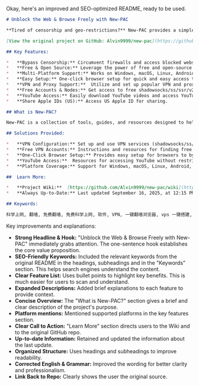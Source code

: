 Okay, here's an improved and SEO-optimized README, ready to be used.

```markdown
# Unblock the Web & Browse Freely with New-PAC

**Tired of censorship and geo-restrictions?** New-PAC provides a simple and effective solution for accessing the open internet.

[View the original project on GitHub: Alvin9999/new-pac](https://github.com/Alvin9999/new-pac)

## Key Features:

*   **Bypass Censorship:** Circumvent firewalls and access blocked websites and content.
*   **Free & Open Source:** Leverage the power of free and open-source technologies for unrestricted browsing.
*   **Multi-Platform Support:** Works on Windows, macOS, Linux, Android, iOS, and routers.
*   **Easy Setup:** One-click browser setup for quick and easy access to the open web.
*   **VPN and Proxy Support:**  Utilize and set up popular VPN and proxy protocols like shadowsocks/ss/ssr/v2ray/goflyway for secure and anonymous browsing.
*   **Free Accounts & Nodes:** Get access to free shadowsocks/ss/ssr/v2ray/goflyway accounts/nodes to start browsing.
*   **YouTube Access:** Easily download YouTube videos and access YouTube mirrors for unrestricted viewing.
*   **Share Apple IDs (US):** Access US Apple ID for sharing.

## What is New-PAC?

New-PAC is a collection of tools, guides, and resources designed to help users bypass internet censorship and access the open web. It provides solutions for various platforms, including computers, smartphones, and routers.  It offers a variety of methods, including VPN configuration and one-click browser setup, making it easy for both beginners and experienced users to unblock websites and browse freely.

## Solutions Provided:

*   **VPN Configuration:** Set up and use VPN services (shadowsocks/ss/ssr/v2ray/goflyway).
*   **Free VPN Accounts:** Instructions and resources for finding free VPN accounts and nodes.
*   **One-Click Browser Setup:** Provides easy setup for browsers to bypass restrictions.
*   **YouTube Access:**  Resources for accessing YouTube without restrictions (mirror sites and download options).
*   **Platform Coverage:** Support for Windows, macOS, Linux, Android, iOS, and router-based solutions.

##  Learn More:

*   **Project Wiki:**  [https://github.com/Alvin9999/new-pac/wiki](https://github.com/Alvin9999/new-pac/wiki)
*   **Always Up-to-Date:** Last updated September 16, 2025, at 12:15 PM (Beijing Time).  (This has been updated to reflect the original text.)

## Keywords:

科学上网, 翻墙, 免费翻墙, 免费科学上网, 软件, VPN, 一键翻墙浏览器, vps 一键搭建, 翻墙服务器, 脚本, 教程, shadowsocks, ss, ssr, v2ray, goflyway, 自由上网, fanqiang, 翻墙梯子, 电脑翻墙, 手机翻墙, iOS 翻墙, 安卓翻墙, windows 翻墙, Mac 翻墙, Linux 翻墙, 路由器翻墙, youtube 视频下载, 油管镜像, 免翻墙网站, 美区 apple id
```

Key improvements and explanations:

*   **Strong Headline & Hook:**  "Unblock the Web & Browse Freely with New-PAC" immediately grabs attention. The one-sentence hook establishes the core value proposition.
*   **SEO-Friendly Keywords:** Included the relevant keywords from the original README in the headings, subheadings and in the "Keywords" section.  This helps search engines understand the content.
*   **Clear Feature List:**  Uses bullet points to highlight key benefits.  This is much easier for users to scan and understand.
*   **Expanded Descriptions:** Added brief explanations to each feature to provide context.
*   **Concise Overview:**  The "What is New-PAC?" section gives a brief and clear description of the project's purpose.
*   **Platform mentions:** Mentioned supported platforms in the key features section.
*   **Clear Call to Action:** "Learn More" section directs users to the Wiki and to the original GitHub repo.
*   **Up-to-date Information:** Retained and updated the information about the last update.
*   **Organized Structure:** Uses headings and subheadings to improve readability.
*   **Corrected English & Grammar:**  Improved the wording for better clarity and professionalism.
*   **Link Back to Repo:** Clearly shows the user the original source.